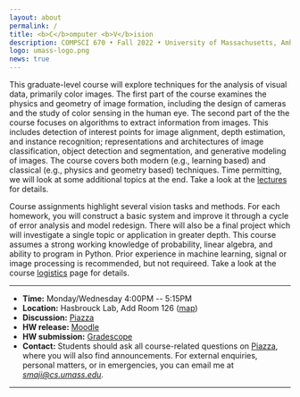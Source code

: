 ```yaml
---
layout: about
permalink: /
title: <b>C</b>omputer <b>V</b>ision
description: COMPSCI 670 • Fall 2022 • University of Massachusetts, Amherst
logo: umass-logo.png
news: true
---
```


This graduate-level course will explore techniques for the analysis of
visual data, primarily color images. The first part of the course 
examines the physics and geometry of image formation, including the
design of cameras and the study of color sensing in the human eye. The
second part of the the course focuses on algorithms to extract
information from images. This includes detection of interest points
for image alignment, depth estimation, and instance recognition;
representations and architectures of image classification, object
detection and segmentation, and generative modeling of images. The
course covers both modern (e.g., learning based) and classical
(e.g., physics and geometry based) techniques. Time permitting, we
will look at some additional topics at the end. Take a look at the
[lectures](lectures/) for details.

Course assignments highlight several vision tasks and
methods. For each homework, you will construct a basic system and
improve it through a cycle of error analysis and model redesign. There
will also be a final project which will investigate a single topic or
application in greater depth. This course assumes a strong working
knowledge of probability, linear algebra, and ability to program in
Python. Prior experience in machine learning, signal or image
processing is recommended, but not requireed. Take a look at the
course [logistics](logistics/) page for details.

***

- **Time:** Monday/Wednesday 4:00PM -- 5:15PM
- **Location:** Hasbrouck Lab, Add Room 126 ([map](https://www.google.com/maps/place/Hasbrouck+Laboratory/@42.3917693,-72.5281065,17z/data=!3m1!4b1!4m12!1m6!3m5!1s0x89e6d2774930ccf3:0x66bc68f63506e9fa!2sHasbrouck+Laboratory!8m2!3d42.3917693!4d-72.5259125!3m4!1s0x89e6d2774930ccf3:0x66bc68f63506e9fa!8m2!3d42.3917693!4d-72.5259125))
- **Discussion:** [Piazza]()
- **HW release:** [Moodle]()
- **HW submission:** [Gradescope]()
- **Contact:** Students should ask all course-related questions on
  [Piazza](), where you will also find announcements. For external
  enquiries, personal matters, or in emergencies, you can email me at
  *smaji@cs.umass.edu*.

***
